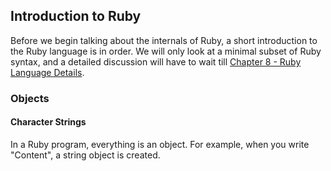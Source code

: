 
## Introduction to Ruby

Before we begin talking about the internals of Ruby, a short introduction to 
the Ruby language is in order. We will only look at a minimal subset of Ruby
syntax, and a detailed discussion will have to wait till [Chapter 8 - Ruby
Language Details](/ruby_language_details).

### Objects

#### Character Strings

In a Ruby program, everything is an object. For example, when you write 
"Content", a string object is created.


